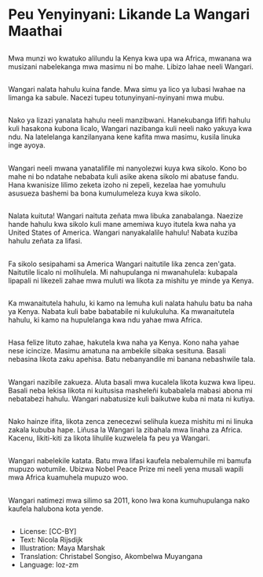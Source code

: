 # Peu Yenyinyani: Likande La Wangari Maathai

##
Mwa munzi wo kwatuko alilundu la Kenya kwa upa wa Africa, mwanana wa musizani nabelekanga mwa masimu ni bo mahe. Libizo lahae neeli Wangari.

##
Wangari nalata hahulu kuina fande. Mwa simu ya lico ya lubasi lwahae na limanga ka sabule. Nacezi tupeu totunyinyani-nyinyani mwa mubu.

##
Nako ya lizazi yanalata hahulu neeli manzibwani. Hanekubanga lififi hahulu kuli hasakona kubona licalo, Wangari nazibanga kuli neeli nako yakuya kwa ndu. Na latelelanga kanzilanyana kene kafita mwa masimu, kusila linuka inge ayoya.

##
Wangari neeli mwana yanatalifile mi nanyolezwi kuya kwa sikolo. Kono bo mahe ni bo ndatahe nebabata kuli asike akena sikolo mi abatuse fandu. Hana kwanisize lilimo zeketa izoho ni zepeli, kezelaa hae yomuhulu asusueza bashemi ba bona kumulumeleza kuya kwa sikolo.

##
Nalata kuituta! Wangari naituta zeñata mwa libuka zanabalanga. Naezize hande hahulu kwa sikolo kuli mane amemiwa kuyo itutela kwa naha ya United States of America. Wangari nanyakalalile hahulu! Nabata kuziba hahulu zeñata za lifasi.

##
Fa sikolo sesipahami sa America Wangari naitutile lika zenca zen'gata. Naitutile licalo ni molihulela. Mi nahupulanga ni mwanahulela: kubapala lipapali ni likezeli zahae mwa muluti wa likota za mishitu ye minde ya Kenya.

##
Ka mwanaitutela hahulu, ki kamo na lemuha kuli nalata hahulu batu ba naha ya Kenya. Nabata kuli babe babatabile ni kulukuluha. Ka mwanaitutela hahulu, ki kamo na hupulelanga kwa ndu yahae mwa Africa.

##
Hasa felize lituto zahae, hakutela kwa naha ya Kenya. Kono naha yahae nese icincize. Masimu amatuna na ambekile sibaka sesituna. Basali nebasina likota zaku apehisa. Batu nebanyandile mi banana nebashwile tala.

##
Wangari nazibile zakueza. Aluta basali mwa kucalela likota kuzwa kwa lipeu. Basali neba lekisa likota ni kuitusisa masheleñi kubabalela mabasi abona mi nebatabezi hahulu. Wangari nabatusize kuli baikutwe kuba ni mata ni kutiya.

##
Nako hainze ifita, likota zenca zenecezwi selihula kueza mishitu mi ni linuka zakala kububa hape. Liñusa la Wangari la zibahala mwa linaha za Africa. Kacenu, likiti-kiti za likota lihulile kuzwelela fa peu ya Wangari.

##
Wangari nabelekile katata. Batu mwa lifasi kaufela nebalemuhile mi bamufa mupuzo wotumile. Ubizwa Nobel Peace Prize mi neeli yena musali wapili mwa Africa kuamuhela mupuzo woo.

##
Wangari natimezi mwa silimo sa 2011, kono lwa kona kumuhupulanga nako kaufela halubona kota yende.

##
* License: [CC-BY]
* Text: Nicola Rijsdijk
* Illustration: Maya Marshak
* Translation: Christabel Songiso, Akombelwa Muyangana
* Language: loz-zm
